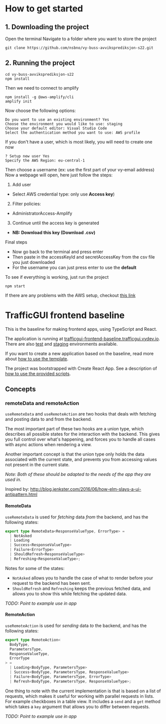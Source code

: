 # How to get started

## 1. Downloading the project
Open the terminal
Navigate to a folder where you want to store the project
```
git clone https://github.com/nsbno/vy-buss-avviksprediksjon-s22.git
```

## 2. Running the project

```
cd vy-buss-avviksprediksjon-s22
npm install
```
Then we need to connect to amplify
```
npm install -g @aws-amplify/cli
amplify init
```
Now choose the following options:
```
Do you want to use an existing environment? Yes
Choose the environment you would like to use: staging
Choose your default editor: Visual Studio Code
Select the authentication method you want to use: AWS profile
```
If you don't have a user, which is most likely, you will need to create one now
```
? Setup new user Yes
Specify the AWS Region: eu-central-1
```
Then choose a username (ex: use the first part of your vy-email address)
Now a webpage will open, here just follow the steps:
1. Add user
  - Select AWS credential type: only use **Access key**)
2. Filter policies:
  - AdministratorAccess-Amplify
3. Continue until the access key is generated
  - **NB: Download this key (Download .csv)**

Final steps
- Now go back to the terminal and press enter
- Then paste in the accessKeyId and secretAccessKey from the csv file you just downloaded
- For the username you can just press enter to use the **default**

To see if everything is working, just run the project
```
npm start
```

If there are any problems with the AWS setup, checkout [this link](https://docs.amplify.aws/cli/start/install/) 

# TrafficGUI frontend baseline

This is the baseline for making frontend apps, using TypeScript and React.

The application is running at [trafficgui-frontend-baseline.trafficgui.vydev.io](https://trafficgui-frontend-baseline.trafficgui.vydev.io). There are also [test](https://trafficgui-frontend-baseline.test.trafficgui.vydev.io) and [staging](https://trafficgui-frontend-baseline.stage.trafficgui.vydev.io) environments available.

If you want to create a new application based on the baseline, read more about [how to use the template](https://github.com/nsbno/trafficgui-frontend-baseline/blob/master/docs/use-template.md).

The project was bootstrapped with Create React App. See a description of [how to use the provided scripts](https://github.com/nsbno/trafficgui-frontend-baseline/blob/master/docs/create-react-app.md).

## Concepts

### remoteData and remoteAction

`useRemoteData` and `useRemoteAction` are two hooks that deals with fetching and posting data to and from the backend.

The most important part of these two hooks are a union type, which describes all possible states for the interaction with the backend. This gives you full control over what's happening, and forces you to handle all cases with async actions when rendering a view.

Another important concept is that the union type only holds the data associated with the current state, and prevents you from accessing values not present in the current state.

_Note: Both of these should be adapted to the needs of the app they are used in._

Inspired by: http://blog.jenkster.com/2016/06/how-elm-slays-a-ui-antipattern.html

#### RemoteData

`useRemoteData` is used for _fetching_ data _from_ the backend, and has the following states:

```ts
export type RemoteData<ResponseValueType, ErrorType> =
  | NotAsked
  | Loading
  | Success<ResponseValueType>
  | Failure<ErrorType>
  | ShouldRefresh<ResponseValueType>
  | Refreshing<ResponseValueType>;
```

Notes for some of the states:

- `NotAsked` allows you to handle the case of what to render before your request to the backend has been sent.
- `ShouldRefresh` and `Refreshing` keeps the previous fetched data, and allows you to show this while fetching the updated data.

_TODO: Point to example use in app_

#### RemoteAction

`useRemoteAction` is used for _sending_ data _to_ the backend, and has the following states:

```ts
export type RemoteAction<
  BodyType,
  ParametersType,
  ResponseValueType,
  ErrorType
> =
  | Loading<BodyType, ParametersType>
  | Success<BodyType, ParametersType, ResponseValueType>
  | Failure<BodyType, ParametersType, ErrorType>
  | Refresh<BodyType, ParametersType, ResponseValueType>;
```

One thing to note with the current implementation is that is based on a list of requests, which makes it useful for working with parallel requests in lists. For example checkboxes in a table view. It includes a `send` and a `get` method which takes a `key` argument that allows you to differ between requests.

_TODO: Point to example use in app_
